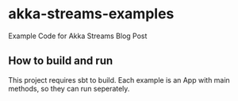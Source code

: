 # akka-streams-examples
Example Code for Akka Streams Blog Post

## How to build and run

This project requires sbt to build. Each example is an App with main methods, so they can run seperately.
